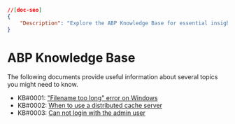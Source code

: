 ```json
//[doc-seo]
{
    "Description": "Explore the ABP Knowledge Base for essential insights on common issues and best practices to enhance your development experience."
}
```

# ABP Knowledge Base

The following documents provide useful information about several topics you might need to know.

* KB#0001: ["Filename too long" error on Windows](windows-path-too-long-fix.md)
* KB#0002: [When to use a distributed cache server](when-to-use-a-distributed-cache-server.md)
* KB#0003: [Can not login with the admin user](can-not-login-with-admin-user.md)